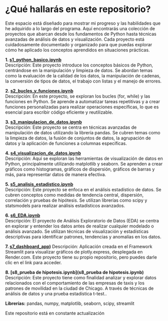 # **¿Qué hallarás en este repositorio?** 
Este espacio está diseñado para mostrar mi progreso y las habilidades que he adquirido a lo largo del programa. Aquí encontrarás una colección de proyectos que abarcan desde los fundamentos de Python hasta técnicas avanzadas de análisis de datos y visualización. Cada proyecto está cuidadosamente documentado y organizado para que puedas explorar cómo he aplicado los conceptos aprendidos en situaciones prácticas.

**1. [s1_python_basico.ipynb](s1_python_basico.ipynb)**<br>
Descripción: Este proyecto introduce los conceptos básicos de Python, centrándose en la manipulación y limpieza de datos. Se abordan temas como la evaluación de la calidad de los datos, la manipulación de cadenas, la conversión de tipos de datos, el trabajo con listas y el manejo de errores.

**2. [s2_bucles_y_funciones.ipynb](s2_bucles_y_funciones.ipynb)**<br>
Descripción: En este proyecto, se exploran los bucles (for, while) y las funciones en Python. Se aprende a automatizar tareas repetitivas y a crear funciones personalizadas para realizar operaciones específicas, lo que es esencial para escribir código eficiente y reutilizable.

**3. [s3_manipulacion_de_datos.ipynb](s3_manipulacion_de_datos.ipynb)**<br>
Descripción: Este proyecto se centra en técnicas avanzadas de manipulación de datos utilizando la librería pandas. Se cubren temas como la limpieza de datos, la fusión de conjuntos de datos, la agrupación de datos y la aplicación de funciones a columnas específicas.

**4. [s4_visualizacion_de_datos.ipynb](s4_visualizacion_de_datos.ipynb)**<br>
Descripción: Aquí se exploran las herramientas de visualización de datos en Python, principalmente utilizando matplotlib y seaborn. Se aprenden a crear gráficos como histogramas, gráficos de dispersión, gráficos de barras y más, para representar datos de manera efectiva.

**5. [s5_analisis_estadistico.ipynb](s5_analisis_estadistico.ipynb)**<br>
Descripción: Este proyecto se enfoca en el análisis estadístico de datos. Se cubren conceptos como medidas de tendencia central, dispersión, correlación y pruebas de hipótesis. Se utilizan librerías como scipy y statsmodels para realizar análisis estadísticos avanzados.

**6. [s6_EDA.ipynb](s6_EDA.ipynb)**<br>
Descripción: El proyecto de Análisis Exploratorio de Datos (EDA) se centra en explorar y entender los datos antes de realizar cualquier modelado o análisis avanzado. Se utilizan técnicas de visualización y estadísticas descriptivas para identificar patrones, tendencias y anomalías en los datos.

**7. [s7_dashboard_app](https://github.com/leoglezcts/dashboard_app))**
Descripción: Aplicación creada en el Framework Streamlit para visualizar gráficos de plotly.express, desplegada en Render.com. Este proyecto tiene su propio repositorio, pero puedes darle clic en el link para acceder.

**8. [s8_prueba de hipotesis.ipynb](s8_prueba de hipotesis.ipynb)**<br>
Descripción: Este proyecto tiene como finalidad analizar y explorar datos relacionados con el comportamiento de las empresas de taxis y los patrones de movilidad en la ciudad de Chicago. A través de técnicas de análisis de datos y una prueba estadística t-test..

**Librerías:** pandas, numpy, matplotlib, seaborn, scipy, streamlit

Este repositorio está en constante actualización 
